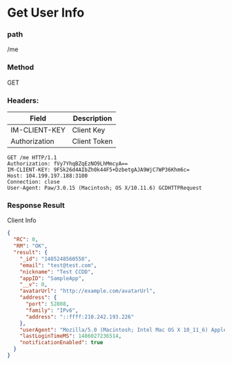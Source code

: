 # Get User Info

### path

/me

### Method

GET

### Headers:

| Field         | Description  |
| ------------- | ------------ |
| IM-CLIENT-KEY | Client Key   |
| Authorization | Client Token |

```
GET /me HTTP/1.1
Authorization: fVy7YhqBZqEzNO9LhMmcyA==
IM-CLIENT-KEY: 9FSk26d4AIbZh0k44F5+DzbetgAJA9WjC7WP36Khm6c=
Host: 104.199.197.188:3100
Connection: close
User-Agent: Paw/3.0.15 (Macintosh; OS X/10.11.6) GCDHTTPRequest

```

### Response Result

Client Info

```json
{
  "RC": 0,
  "RM": "OK",
  "result": {
    "_id": "1485248560558",
    "email": "test@test.com",
    "nickname": "Test CCDD",
    "appID": "SampleApp",
    "__v": 0,
    "avatarUrl": "http://example.com/avatarUrl",
    "address": {
      "port": 52808,
      "family": "IPv6",
      "address": "::ffff:210.242.193.226"
    },
    "userAgent": "Mozilla/5.0 (Macintosh; Intel Mac OS X 10_11_6) AppleWebKit/537.36 (KHTML, like Gecko) Chrome/55.0.2883.95 Safari/537.36",
    "lastLoginTimeMS": 1486027236514,
    "notificationEnabled": true
  }
}
```
